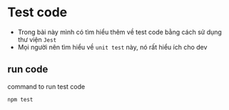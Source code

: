 # Test code

- Trong bài này mình có tìm hiểu thêm về test code bằng cách sử dụng thư viện `Jest`
- Mọi người nên tìm hiểu về `unit test` này, nó rất hiểu ích cho dev

## run code

command to run test code

`npm test`

